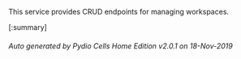






This service provides CRUD endpoints for managing workspaces.

[:summary]

###### Auto generated by Pydio Cells Home Edition v2.0.1 on 18-Nov-2019

